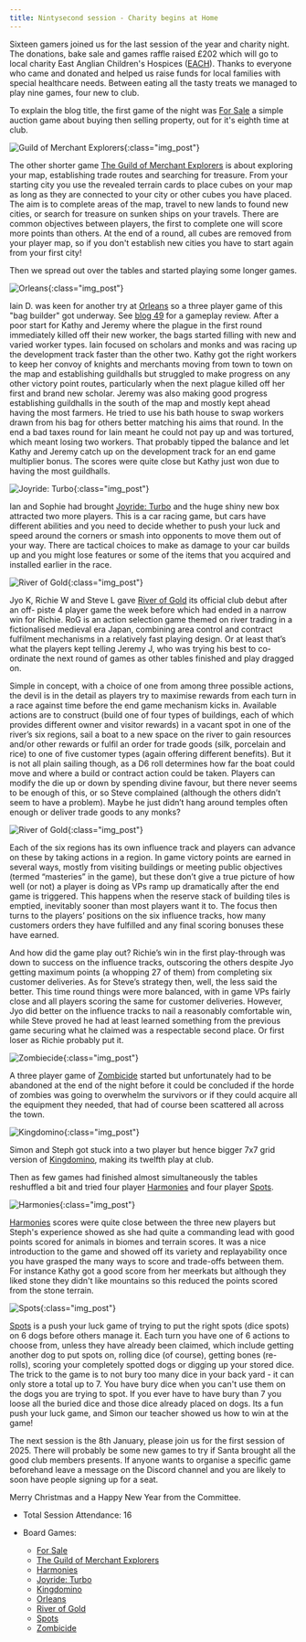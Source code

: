 ```yaml
---
title: Nintysecond session - Charity begins at Home
---
```


Sixteen gamers joined us for the last session of the year and charity night. The donations, bake sale and games raffle raised £202 which will go to local charity East Anglian Children's Hospices ([EACH][EACH]). Thanks to everyone who came and donated and helped us raise funds for local families with special healthcare needs.  Between eating all the tasty treats we managed to play nine games, four new to club.

To explain the blog title, the first game of the night was [For Sale][FS] a simple auction game about buying then selling property, out for it's eighth time at club.

![Guild of Merchant Explorers](/images/posts/2024_11_27/GuildMerchant01.jpg "Guild of Merchant Explorers"){:class="img_post"}

The other shorter game [The Guild of Merchant Explorers][GME] is about exploring your map, establishing trade routes and searching for treasure. From your starting city you use the revealed terrain cards to place cubes on your map as long as they are connected to your city or other cubes you have placed. The aim is to complete areas of the map, travel to new lands to found new cities, or search for treasure on sunken ships on your travels. There are common objectives between players, the first to complete one will score more points than others. At the end of a round, all cubes are removed from your player map, so if you don't establish new cities you have to start again from your first city!

Then we spread out over the tables and started playing some longer games.

![Orleans](/images/posts/2024_11_27/Orleans01.jpg "Orleans"){:class="img_post"}

Iain D. was keen for another try at [Orleans][O] so a three player game of this "bag builder" got underway. See [blog 49][49] for a gameplay review. After a poor start for Kathy and Jeremy where the plague in the first round immediately killed off their new worker, the bags started filling with new and varied worker types. Iain focused on scholars and monks and was racing up the development track faster than the other two. Kathy got the right workers to keep her convoy of knights and merchants moving from town to town on the map and establishing guildhalls but struggled to make progress on any other victory point routes, particularly when the next plague killed off her first and brand new scholar. Jeremy was also making good progress establishing guildhalls in the south of the map and mostly kept ahead having the most farmers. He tried to use his bath house to swap workers drawn from his bag for others better matching his aims that round. In the end a bad taxes round for Iain meant he could not pay up and was tortured, which meant losing two workers. That probably tipped the balance and let Kathy and Jeremy catch up on the development track for an end game multiplier bonus. The scores were quite close but Kathy just won due to having the most guildhalls.

![Joyride: Turbo](/images/posts/2024_11_27/JoyrideTurbo01.jpg "Joyride: Turbo"){:class="img_post"}

Ian and Sophie had brought [Joyride: Turbo][JT] and the huge shiny new box attracted two more players. This is a car racing game, but cars have different abilities and you need to decide whether to push your luck and speed around the corners or smash into opponents to move them out of your way. There are tactical choices to make as damage to your car builds up and you might lose features or some of the items that you acquired and installed earlier in the race.

![River of Gold](/images/posts/2024_11_27/RiverGold01.jpg "River of Gold"){:class="img_post"}

Jyo K, Richie W and Steve L gave [River of Gold][RG] its official club debut after an off-
piste 4 player game the week before which had ended in a narrow win for Richie.
RoG is an action selection game themed on river trading in a fictionalised medieval
era Japan, combining area control and contract fulfilment mechanisms in a relatively
fast playing design. Or at least that’s what the players kept telling Jeremy J, who was
trying his best to co-ordinate the next round of games as other tables finished and
play dragged on.

Simple in concept, with a choice of one from among three possible actions, the devil
is in the detail as players try to maximise rewards from each turn in a race against
time before the end game mechanism kicks in. Available actions are to construct
(build one of four types of buildings, each of which provides different owner and
visitor rewards) in a vacant spot in one of the river’s six regions, sail a boat to a new
space on the river to gain resources and/or other rewards or fulfil an order for trade
goods (silk, porcelain and rice) to one of five customer types (again offering different
benefits). But it is not all plain sailing though, as a D6 roll determines how far the
boat could move and where a build or contract action could be taken. Players can
modify the die up or down by spending divine favour, but there never seems to be
enough of this, or so Steve complained (although the others didn’t seem to have a
problem). Maybe he just didn’t hang around temples often enough or deliver trade
goods to any monks?

![River of Gold](/images/posts/2024_11_27/RiverGold02.jpg "River of Gold"){:class="img_post"}

Each of the six regions has its own influence track and players can advance on
these by taking actions in a region. In game victory points are earned in several
ways, mostly from visiting buildings or meeting public objectives (termed “masteries”
in the game), but these don’t give a true picture of how well (or not) a player is doing
as VPs ramp up dramatically after the end game is triggered. This happens when the
reserve stack of building tiles is emptied, inevitably sooner than most players want it
to. The focus then turns to the players’ positions on the six influence tracks, how
many customers orders they have fulfilled and any final scoring bonuses these have
earned.

And how did the game play out? Richie’s win in the first play-through was down to
success on the influence tracks, outscoring the others despite Jyo getting maximum
points (a whopping 27 of them) from completing six customer deliveries. As for
Steve’s strategy then, well, the less said the better. This time round things were
more balanced, with in game VPs fairly close and all players scoring the same for
customer deliveries. However, Jyo did better on the influence tracks to nail a
reasonably comfortable win, while Steve proved he had at least learned something
from the previous game securing what he claimed was a respectable second place.
Or first loser as Richie probably put it.

![Zombiecide](/images/posts/2024_11_27/Zombiecide01.jpg "Zombiecide"){:class="img_post"}

A three player game of [Zombicide][Zom] started but unfortunately had to be abandoned at the end of the night before it could be concluded if the horde of zombies was going to overwhelm the survivors or if they could acquire all the equipment they needed, that had of course been scattered all across the town.

![Kingdomino](/images/posts/2024_11_27/Kingdomino01.jpg "Kingdomino"){:class="img_post"}

Simon and Steph got stuck into a two player but hence bigger 7x7 grid version of [Kingdomino][King], making its twelfth play at club.

Then as few games had finished almost simultaneously the tables reshuffled a bit and tried four player [Harmonies][Hm] and four player [Spots][Spo].

![Harmonies](/images/posts/2024_11_27/Harmonies01.jpg "Harmonies"){:class="img_post"}

[Harmonies][Hm] scores were quite close between the three new players but Steph's experience showed as she had quite a commanding lead with good points scored for animals in biomes and terrain scores. It was a nice introduction to the game and showed off its variety and replayability once you have grasped the many ways to score and trade-offs between them. For instance Kathy got a good score from her meerkats but although they liked stone they didn't like mountains so this reduced the points scored from the stone terrain.

![Spots](/images/posts/2024_11_27/Spot01.jpg "Spots"){:class="img_post"}

[Spots][Spo] is a push your luck game of trying to put the right spots (dice spots) on 6 dogs before others manage it. Each turn you have one of 6 actions to choose from, unless they have already been claimed, which include getting another dog to put spots on, rolling dice (of course), getting bones (re-rolls), scoring your completely spotted dogs or digging up your stored dice. The trick to the game is to not bury too many dice in your back yard - it can only store a total up to 7. You have bury dice when you can't use them on the dogs you are trying to spot. If you ever have to have bury than 7 you loose all the buried dice and those dice already placed on dogs. Its a fun push your luck game, and Simon our teacher showed us how to win at the game!

The next session is the 8th January, please join us for the first session of 2025. There will probably be some new games to try if Santa brought all the good club members presents. If anyone wants to organise a specific game beforehand leave a message on the Discord channel and you are likely to soon have people signing up for a seat.

Merry Christmas and a Happy New Year from the Committee.


* Total Session Attendance: 16
* Board Games:

	 * [For Sale][FS]
	 * [The Guild of Merchant Explorers][GME]
	 * [Harmonies][Hm]
	 * [Joyride: Turbo][JT]
	 * [Kingdomino][King]
	 * [Orleans][O]
	 * [River of Gold][RG]
	 * [Spots][Spo]
	 * [Zombicide][Zom]

[49]: /2023/03/08/fortyninth-session.html


[FS]: {{site.data.BoardGameLinks.ForSale.Link}}
[GME]: {{site.data.BoardGameLinks.TheGuildOfMerchantExplorers.Link}}
[Hm]: {{site.data.BoardGameLinks.Harmonies.Link}}
[JT]: {{site.data.BoardGameLinks.JoyrideTurbo.Link}}
[King]: {{site.data.BoardGameLinks.Kingdomino.Link}}
[O]: {{site.data.BoardGameLinks.Orleans.Link}}
[RG]: {{site.data.BoardGameLinks.RiverOfGold.Link}}
[Spo]: {{site.data.BoardGameLinks.Spots.Link}}
[Zom]: {{site.data.BoardGameLinks.Zombicide.Link}}

[Contact]: /Contact.html

[EACH]: https://www.each.org.uk




